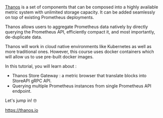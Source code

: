 [Thanos](thanos.io) is a set of components that can be composed into a highly available metric system with unlimited storage capacity. It can be added seamlessly on top of existing Prometheus deployments.

Thanos allows users to aggregate Prometheus data natively by directly querying the Prometheus API, efficiently compact it, and most importantly, de-duplicate data.

Thanos will work in cloud native environments like Kubernetes as well as more traditional ones. However, this course uses docker containers which will allow us to use pre-built docker images.

In this tutorial, you will learn about :

* Thanos Store Gateway : a metric browser that translate blocks into StoreAPI gRPC API.
* Querying multiple Prometheus instances from single Prometheus API endpoint.

Let's jump in! 🤓

https://thanos.io
